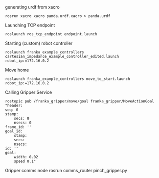 generating urdf from xacro

	rosrun xacro xacro panda.urdf.xacro > panda.urdf

Launching TCP endpoint

	roslaunch ros_tcp_endpoint endpoint.launch
	
Starting (custom) robot controller

	roslaunch franka_example_controllers cartesian_impedance_example_controller_edited.launch robot_ip:=172.16.0.2

Move home

	roslaunch franka_example_controllers move_to_start.launch robot_ip:=172.16.0.2

Calling Gripper Service

	rostopic pub /franka_gripper/move/goal franka_gripper/MoveActionGoal "header: 
	seq: 0
	stamp:
		secs: 0
		nsecs: 0
	frame_id: ''
	goal_id:
		stamp:
		secs:
		nsecs:
	id: ''
	goal:
		width: 0.02
		speed 0.1" 
		
Gripper comms node
	rosrun comms_router pinch_gripper.py
